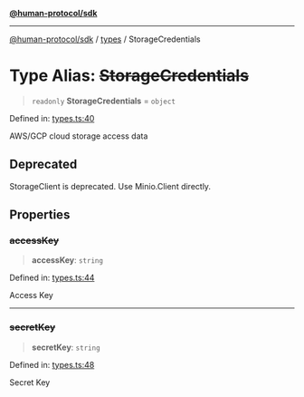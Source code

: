 [**@human-protocol/sdk**](../../README.md)

***

[@human-protocol/sdk](../../modules.md) / [types](../README.md) / StorageCredentials

# Type Alias: ~~StorageCredentials~~

> `readonly` **StorageCredentials** = `object`

Defined in: [types.ts:40](https://github.com/humanprotocol/human-protocol/blob/a3c69981844e7ed43743f2459713fe069fcbb283/packages/sdk/typescript/human-protocol-sdk/src/types.ts#L40)

AWS/GCP cloud storage access data

## Deprecated

StorageClient is deprecated. Use Minio.Client directly.

## Properties

### ~~accessKey~~

> **accessKey**: `string`

Defined in: [types.ts:44](https://github.com/humanprotocol/human-protocol/blob/a3c69981844e7ed43743f2459713fe069fcbb283/packages/sdk/typescript/human-protocol-sdk/src/types.ts#L44)

Access Key

***

### ~~secretKey~~

> **secretKey**: `string`

Defined in: [types.ts:48](https://github.com/humanprotocol/human-protocol/blob/a3c69981844e7ed43743f2459713fe069fcbb283/packages/sdk/typescript/human-protocol-sdk/src/types.ts#L48)

Secret Key
